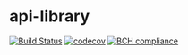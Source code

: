 # api-library

[![Build Status](https://travis-ci.com/rafaelvastag/api-library-travisCI-codecov.svg?branch=main)](https://travis-ci.com/rafaelvastag/api-library-travisCI-codecov)
[![codecov](https://codecov.io/gh/rafaelvastag/api-library/branch/main/graph/badge.svg?token=0SU27KGJ6O)](https://codecov.io/gh/rafaelvastag/api-library)
[![BCH compliance](https://bettercodehub.com/edge/badge/rafaelvastag/api-library-travisCI-codecov?branch=main)](https://bettercodehub.com/)

